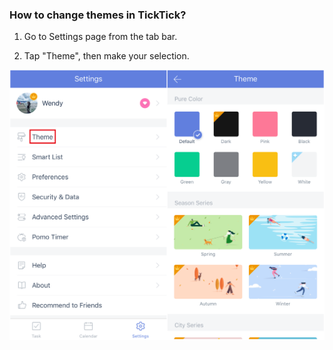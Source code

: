 ### How to change themes in TickTick?

1. Go to Settings page from the tab bar.

2. Tap "Theme", then make your selection.


![](ios/4.1/4.1.9.png)